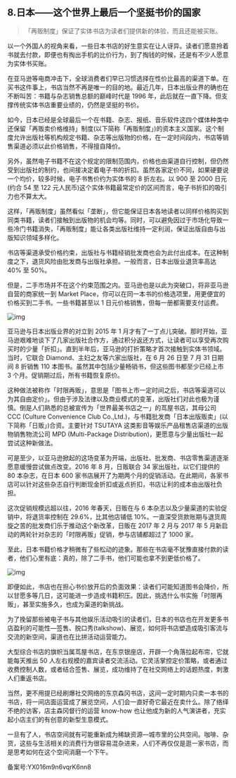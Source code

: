 ## 8.日本——这个世界上最后一个坚挺书价的国家

> 「再贩制度」保证了实体书店为读者们提供新的体验，而且还能被买账。


以一个外国人的视角来看，一些日本书店的好生意实在让人讶异。读者们愿意拎着书就去付款，即便也有掏出手机的比价行为，到了掏钱的时候，还是有不少人愿意为实体书买账。


在亚马逊等电商冲击下，全球消费者们早已习惯选择在性价比最高的渠道下单。在买书这件事上，书店当然不再是唯一的目的地。最近几年，日本出版业界的确也在不断叫苦：书籍与杂志销售总额的巅峰时代是 1996 年，此后就在一直下降。但支撑传统实体书店重要业绩的，仍然是坚挺的书价。


如今，日本已经是全球最后一个在书籍、杂志、报纸、音乐软件这四个媒体种类中还保留「再贩卖价格维持」制度(以下简称「再贩制度」)的资本主义国家。这个制度允许出版社等机构规定书籍、杂志等出版物的价格，在一定时间段内，书店等销售渠道必须以此价格销售，不得擅自降价。


另外，虽然电子书籍不在这个规定的限制范围内，价格也由渠道自行控制，但仍然受到出版社的制约，也间接决定着电子书的折扣。虽然各家定价不同，如果硬要说一个均价，较多时候，电子书售价约为实体书的 8 折左右。以 900 至 2000 日元(约合 54 至 122 元人民币)这个实体书籍最常定价的区间而言，电子书折扣的吸引力也不算太大。


这样，「再贩制度」虽然看似「垄断」，但它能保证日本各地读者以同样价格购买到同类书籍，读者们接触到出版物的机会均等。同时，可以避免因过于市场化导致一些冷门书籍消失，「再贩制度」能让各类出版社维持一定利润，保证出版自由与出版知识领域多样化。


书店等渠道承受价格约束，出版社与书籍经销批发商也会为此付出成本。在这种制度之下，退货风险由批发商与出版社承担。一般而言，日本出版业退货率高达 40% 至 50%。


但是，二手市场并不在这个约束范围之内。亚马逊也是以此为突破口，将非亚马逊自营的商家统一到 Market Place，你可以在同一本书的价格选项里，用更便宜的价格买到二手书。一些书籍甚至以 1 日元价格销售，但每一册都需要支付运费。


![img](https://pic4.zhimg.com/v2-776365a997e02eb978284d86f729d797.webp)

亚马逊与日本出版业界的对立到 2015 年 1 月才有了一丁点儿突破。那时开始，亚马逊艰难地谈下了几家出版社合作方，通过积分返还方式，让读者可以享受再次购买时的少量「折扣」。直到半年后，亚马逊的打折策略才首次接触到实体书领域。当时，它联合 Diamond、主妇之友等六家出版社，在 6 月 26 日至 7 月 31 日期间 8 折销售 110 本图书。虽然其中包括少量畅销书，但这些图书都至少已经上市 3 个月。促销期过后，所有书籍恢复原价。


这种做法被称作「时限再贩」，意思是「图书上市一定时间之后，书店等渠道可以为其自由定价」。但由于涉及法律以及商业模式的变革，出版社们对此也极为谨慎。倒是人们熟悉的总被宣传为「世界最美书店之一」的茑屋书店，其母公司 CCC (Culture Convenience Club Co.,Ltd.)，与书籍批发商「日本出版贩卖」(以下简称「日贩」)合资。主要针对 TSUTAYA 这类影音等娱乐产品租售店渠道的出版物销售物流公司 MPD (Multi-Package Distribution)，更愿意与少量出版社一起尝试这种新做法。


可是至少，以亚马逊掀起的这场变革为开端，出版社、批发商、书店零售渠道逐渐愿意缓慢尝试做点改变。2016 年 8 月，日贩联合 34 家出版社，以它们提供的 80 本杂志，在日本 600 家书店展开了为期两个月的促销活动。在此期间，各家书店可以针对这些杂志自行判断现金折扣或返点折扣，书店让利的成本由出版社负担。


这次促销规模远超以往，2016 年春天，日贩在与 6 本杂志以及少量渠道的实验促销中，将退货率控制在 29.6%，比其他店铺低 10%。一直深受货款账期与退货周旋之苦的批发商们乐于推动这个新改革，日贩在 2017 年 2 月与 2017 年 5 月新启动的两轮针对杂志的「时限再贩」促销，参与店铺都超过了 1000 家。


至此，日本书籍价格才稍微有了些松动的迹象。那些在书店毫不犹豫直接付款的读者，他们心里有底：真的，除了二手书，他们可能也拿不到更低价格了。


![img](https://pic3.zhimg.com/v2-8d43a3c8202acb14d27f1e8908be2293.webp)

即便如此，书店也在担心书价放开后的负面效果：读者们可能知道图书会降价，所以甘愿多等几日，这可能进一步造成书籍积压。因此，挑选什么书实施「时限再贩」，甚至实施多久，也成为渠道的新挑战。


为了挽留那些被电子书与其他娱乐活动吸引的读者们，日本的书店也在开发更多书店盈利的可能性—签售、脱口秀(talkshow)、展览，如何将书店塑造成吸引客流与交流的新空间，渠道也在比拼活动运营能力。


大型综合书店的旗帜当属茑屋书店，在东京银座店，开辟一个角落拉起布帘，它就能每天推出 50 人左右规模的嘉宾读者交流活动。它灵活掌控定价策略，或者通过收费控制人数，或者结合签售、展览，成功维持了在社交网络上的话题热度，刺激人们重返书店。


当然，更不用提已经刷爆社交网络的东京森冈书店，这间一定时期内只卖一本书的书店，将一间店面运营成了展览空间，人们会一直好奇它最近在卖什么。除了络绎不绝的访客，店主森冈督行的运营 know-how 也让他成为新的人气演讲者，充实起小店主们的有创意的新型生意模式。


一旦有了人，书店空间就有可能重新成为稀缺资源—城市里的公共空间。咖啡、杂货，这些与生活相关的消费行为很容易混杂进来，人们不再仅仅是逛一家书店，而是思考如何在这个空间消磨一个下午。


备案号:YX016m9n6vqrK6nn8

